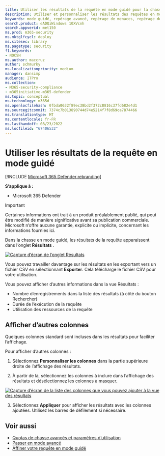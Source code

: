 ```yaml
---
title: Utiliser les résultats de la requête en mode guidé pour la chasse dans Microsoft 365 Defender
description: Utiliser et personnaliser les résultats des requêtes en mode guidé pour la chasse avancée dans Microsoft 365 Defender
keywords: mode guidé, repérage avancé, repérage de menaces, repérage de cybermenaces, Microsoft 365 Defender, microsoft 365, m365, recherche, requête, télémétrie, détections personnalisées, schéma, kusto
search.product: eADQiWindows 10XVcnh
search.appverid: met150
ms.prod: m365-security
ms.mktglfcycl: deploy
ms.sitesec: library
ms.pagetype: security
f1.keywords:
- NOCSH
ms.author: maccruz
author: schmurky
ms.localizationpriority: medium
manager: dansimp
audience: ITPro
ms.collection:
- M365-security-compliance
- m365initiative-m365-defender
ms.topic: conceptual
ms.technology: m365d
ms.openlocfilehash: 0fbda0632f89ec38bd2f372c8816c37fd682e4d1
ms.sourcegitcommit: 7374c7b013890744d74e5214f7f8d69ca7874466
ms.translationtype: MT
ms.contentlocale: fr-FR
ms.lasthandoff: 08/23/2022
ms.locfileid: "67406532"
---
```

# <a name="work-with-query-results-in-guided-mode"></a>Utiliser les résultats de la requête en mode guidé
[!INCLUDE [Microsoft 365 Defender rebranding](../includes/microsoft-defender.md)]


**S’applique à :**
- Microsoft 365 Defender

> [!IMPORTANT]
> Certaines informations ont trait à un produit préalablement publié, qui peut être modifié de manière significative avant sa publication commerciale. Microsoft n’offre aucune garantie, explicite ou implicite, concernant les informations fournies ici.

Dans la chasse en mode guidé, les résultats de la requête apparaissent dans l’onglet **Résultats** . 

[![Capture d’écran de l’onglet](../../media/guided-hunting/results-view.png) Résultats ](../../media/guided-hunting/results-view.png#lightbox)

Vous pouvez travailler davantage sur les résultats en les exportant vers un fichier CSV en sélectionnant **Exporter**. Cela télécharge le fichier CSV pour votre utilisation.

Vous pouvez afficher d’autres informations dans la vue Résultats :
- Nombre d’enregistrements dans la liste des résultats (à côté du bouton Rechercher)
- Durée de l’exécution de la requête
- Utilisation des ressources de la requête

## <a name="view-more-columns"></a>Afficher d’autres colonnes

Quelques colonnes standard sont incluses dans les résultats pour faciliter l’affichage. 

Pour afficher d’autres colonnes :
1. Sélectionnez **Personnaliser les colonnes** dans la partie supérieure droite de l’affichage des résultats.
 

2. À partir de là, sélectionnez les colonnes à inclure dans l’affichage des résultats et désélectionnez les colonnes à masquer. 


[![Capture d’écran de la liste des colonnes que vous pouvez ajouter à la vue](../../media/guided-hunting/results-view-customize-columns.png) des résultats ](../../media/guided-hunting/results-view-customize-columns-tb.png#lightbox)

3. Sélectionnez **Appliquer** pour afficher les résultats avec les colonnes ajoutées. Utilisez les barres de défilement si nécessaire.


## <a name="see-also"></a>Voir aussi
- [Quotas de chasse avancés et paramètres d’utilisation](advanced-hunting-limits.md)
- [Passer en mode avancé](advanced-hunting-query-builder-details.md#switch-to-advanced-mode-after-building-a-query)
- [Affiner votre requête en mode guidé](advanced-hunting-query-builder-details.md)